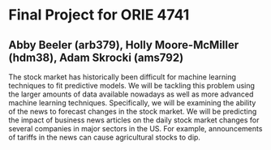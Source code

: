 # Final Project for ORIE 4741

## Abby Beeler (arb379), Holly Moore-McMiller (hdm38), Adam Skrocki (ams792)

The stock market has historically been difficult for machine learning techniques to fit predictive models. We will be tackling this problem using the larger amounts of data available nowadays as well as more advanced machine learning techniques. Specifically, we will be examining the ability of the news to forecast changes in the stock market. We will be predicting the impact of business news articles on the daily stock market changes for several companies in major sectors in the US. For example, announcements of tariffs in the news can cause agricultural stocks to dip. 